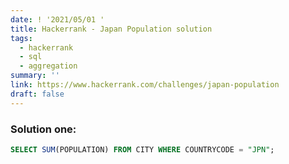 ```yaml
---
date: ! '2021/05/01 '
title: Hackerrank - Japan Population solution
tags:
  - hackerrank
  - sql
  - aggregation
summary: ''
link: https://www.hackerrank.com/challenges/japan-population
draft: false
---
```


### Solution one:

```sql
SELECT SUM(POPULATION) FROM CITY WHERE COUNTRYCODE = "JPN";
```
